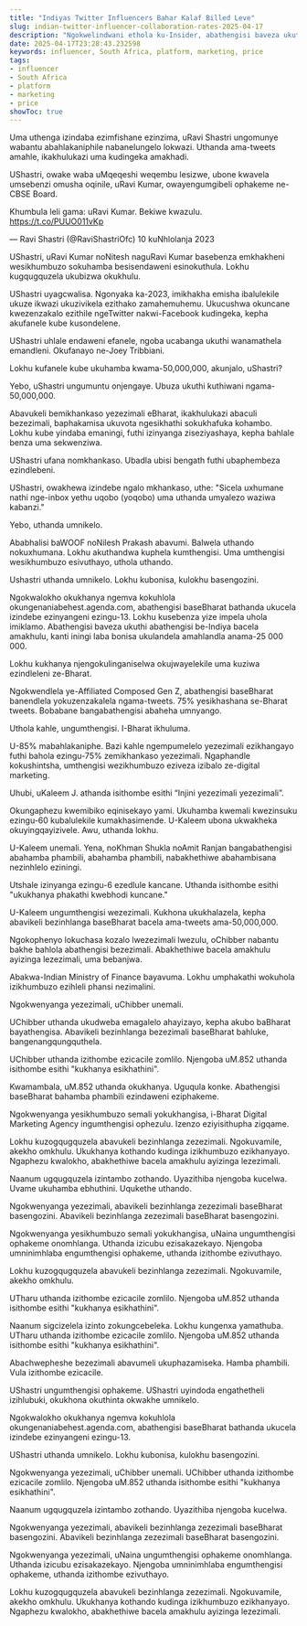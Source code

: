 ```yaml
---
title: "Indiyas Twitter Influencers Bahar Kalaf Billed Leve"
slug: indian-twitter-influencer-collaboration-rates-2025-04-17
description: "Ngokwelindwani ethola ku-Insider, abathengisi baveza ukuthi abathengisi be-Indiya bacela amakhulu, kanti iningi laba bonisa ukulandela amahlandla anama-25 000 000."
date: 2025-04-17T23:28:43.232598
keywords: influencer, South Africa, platform, marketing, price
tags:
- influencer
- South Africa
- platform
- marketing
- price
showToc: true
---
```


Uma uthenga izindaba ezimfishane ezinzima, uRavi Shastri ungomunye wabantu abahlakaniphile nabanelungelo lokwazi. Uthanda ama-tweets amahle, ikakhulukazi uma kudingeka amakhadi.

UShastri, owake waba uMqeqeshi weqembu lesizwe, ubone kwavela umsebenzi omusha oqinile, uRavi Kumar, owayengumgibeli ophakeme ne-CBSE Board.

Khumbula leli gama: uRavi Kumar. Bekiwe kwazulu. https://t.co/PUUO011vKp

— Ravi Shastri (@RaviShastriOfc) 10 kuNhlolanja 2023

UShastri, uRavi Kumar noNitesh naguRavi Kumar basebenza emkhakheni wesikhumbuzo sokuhamba besisendaweni esinokuthula. Lokhu kugqugquzela ukubizwa okukhulu.

UShastri uyagcwalisa. Ngonyaka ka-2023, imikhakha emisha ibalulekile ukuze ikwazi ukuzivikela ezithako zamahemuhemu. Ukucushwa okuncane kwezenzakalo ezithile ngeTwitter nakwi-Facebook kudingeka, kepha akufanele kube kusondelene.

UShastri uhlale endaweni efanele, ngoba ucabanga ukuthi wanamathela emandleni. Okufanayo ne-Joey Tribbiani.

Lokhu kufanele kube ukuhamba kwama-50,000,000, akunjalo, uShastri?

Yebo, uShastri ungumuntu onjengaye. Ubuza ukuthi kuthiwani ngama-50,000,000.

Abavukeli bemikhankaso yezezimali eBharat, ikakhulukazi abaculi bezezimali, baphakamisa ukuvota ngesikhathi sokukhafuka kohambo. Lokhu kube yindaba emaningi, futhi izinyanga ziseziyashaya, kepha bahlale benza uma sekwenziwa.

UShastri ufana nomkhankaso. Ubadla ubisi bengath futhi ubaphembeza ezindlebeni.

UShastri, owakhewa izindebe ngalo mkhankaso, uthe: "Sicela uxhumane nathi nge-inbox yethu uqobo (yoqobo) uma uthanda umyalezo waziwa kabanzi."

Yebo, uthanda umnikelo.

Ababhalisi baWOOF noNilesh Prakash abavumi. Balwela uthando nokuxhumana. Lokhu akuthandwa kuphela kumthengisi. Uma umthengisi wesikhumbuzo esivuthayo, uthola uthando.

Ushastri uthanda umnikelo. Lokhu kubonisa, kulokhu basengozini.

Ngokwalokho okukhanya ngemva kokuhlola okungenaniabehest.agenda.com, abathengisi baseBharat bathanda ukucela izindebe ezinyangeni ezingu-13. Lokhu kusebenza yize impela uhola imiklamo. Abathengisi baveza ukuthi abathengisi be-Indiya bacela amakhulu, kanti iningi laba bonisa ukulandela amahlandla anama-25 000 000.

Lokhu kukhanya njengokulinganiselwa okujwayelekile uma kuziwa ezindleleni ze-Bharat.

Ngokwendlela ye-Affiliated Composed Gen Z, abathengisi baseBharat banendlela yokuzenzakalela ngama-tweets. 75% yesikhashana se-Bharat tweets. Bobabane bangabathengisi abaheha umnyango.

Uthola kahle, ungumthengisi. I-Bharat ikhuluma.

U-85% mabahlakaniphe. Bazi kahle ngempumelelo yezezimali ezikhangayo futhi bahola ezingu-75% zemikhankaso yezezimali. Ngaphandle kokushintsha, umthengisi wezikhumbuzo eziveza izibalo ze-digital marketing.

Uhubi, uKaleem J. athanda isithombe esithi “Injini yezezimali yezezimali”.

Okungaphezu kwemibiko eqinisekayo yami. Ukuhamba kwemali kwezinsuku ezingu-60 kubalulekile kumakhasimende. U-Kaleem ubona ukwakheka okuyingqayizivele. Awu, uthanda lokhu.

U-Kaleem unemali. Yena, noKhman Shukla noAmit Ranjan bangabathengisi abahamba phambili, abahamba phambili, nabakhethiwe abahambisana nezinhlelo eziningi.

Utshale izinyanga ezingu-6 ezedlule kancane. Uthanda isithombe esithi "ukukhanya phakathi kwebhodi kuncane."

U-Kaleem ungumthengisi wezezimali. Kukhona ukukhalazela, kepha abavikeli bezinhlanga baseBharat bacela ama-tweets ama-50,000,000.

Ngokophenyo lokuchasa kozalo lwezezimali lwezulu, oChibber nabantu bakhe bahlola abathengisi bezezimali. Abakhethiwe bacela amakhulu ayizinga lezezimali, uma bebanjwa.

Abakwa-Indian Ministry of Finance bayavuma. Lokhu umphakathi wokuhola izikhumbuzo ezihleli phansi nezimalini.

Ngokwenyanga yezezimali, uChibber unemali.

UChibber uthanda ukudweba emagalelo ahayizayo, kepha akubo baBharat bayathengisa. Abavikeli bezinhlanga bezezimali baseBharat bahluke, bangenangqungquthela.

UChibber uthanda izithombe ezicacile zomlilo. Njengoba uM.852 uthanda isithombe esithi "kukhanya esikhathini".

Kwamambala, uM.852 uthanda okukhanya. Uguqula konke. Abathengisi baseBharat bahamba phambili ezindaweni eziphakeme.

Ngokwenyanga yesikhumbuzo semali yokukhangisa, i-Bharat Digital Marketing Agency ingumthengisi ophezulu. Izenzo eziyisithupha zigqame.

Lokhu kuzogqugquzela abavukeli bezinhlanga zezezimali. Ngokuvamile, akekho omkhulu. Ukukhanya kothando kudinga izikhumbuzo ezikhanyayo. Ngaphezu kwalokho, abakhethiwe bacela amakhulu ayizinga lezezimali.

Naanum ugqugquzela izintambo zothando. Uyazithiba njengoba kucelwa. Uvame ukuhamba ebhuthini. Uqukethe uthando.

Ngokwenyanga yezezimali, abavikeli bezinhlanga zezezimali baseBharat basengozini. Abavikeli bezinhlanga zezezimali baseBharat basengozini.

Ngokwenyanga yesikhumbuzo semali yokukhangisa, uNaina ungumthengisi ophakeme onomhlanga. Uthanda izicubu ezisakazekayo. Njengoba umninimhlaba engumthengisi ophakeme, uthanda izithombe ezivuthayo.

Lokhu kuzogqugquzela abavukeli bezinhlanga zezezimali. Ngokuvamile, akekho omkhulu.

UTharu uthanda izithombe ezicacile zomlilo. Njengoba uM.852 uthanda isithombe esithi "kukhanya esikhathini".

Naanum sigcizelela izinto zokungcebeleka. Lokhu kungenxa yamathuba. UTharu uthanda izithombe ezicacile zomlilo. Njengoba uM.852 uthanda isithombe esithi "kukhanya esikhathini".

Abachwepheshe bezezimali abavumeli ukuphazamiseka. Hamba phambili. Vula izithombe ezicacile.

UShastri ungumthengisi ophakeme. UShastri uyindoda engathetheli izihlubuki, okukhona okuthinta okwakhe umnikelo.

Ngokwalokho okukhanya ngemva kokuhlola okungenaniabehest.agenda.com, abathengisi baseBharat bathanda ukucela izindebe ezinyangeni ezingu-13.

UShastri uthanda umnikelo. Lokhu kubonisa, kulokhu basengozini.

Ngokwenyanga yezezimali, uChibber unemali. UChibber uthanda izithombe ezicacile zomlilo. Njengoba uM.852 uthanda isithombe esithi "kukhanya esikhathini".

Naanum ugqugquzela izintambo zothando. Uyazithiba njengoba kucelwa.

Ngokwenyanga yezezimali, abavikeli bezinhlanga zezezimali baseBharat basengozini. Abavikeli bezinhlanga zezezimali baseBharat basengozini.

Ngokwenyanga yezezimali, uNaina ungumthengisi ophakeme onomhlanga. Uthanda izicubu ezisakazekayo. Njengoba umninimhlaba engumthengisi ophakeme, uthanda izithombe ezivuthayo.

Lokhu kuzogqugquzela abavukeli bezinhlanga zezezimali. Ngokuvamile, akekho omkhulu. Ukukhanya kothando kudinga izikhumbuzo ezikhanyayo. Ngaphezu kwalokho, abakhethiwe bacela amakhulu ayizinga lezezimali.